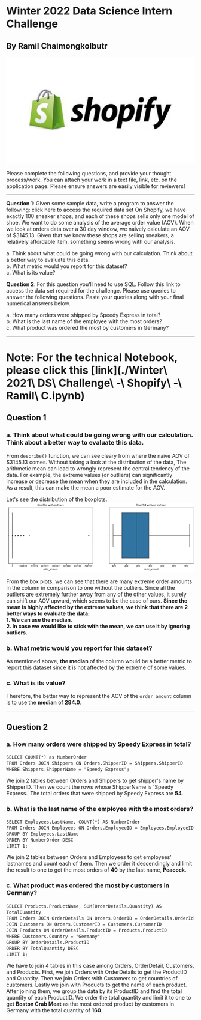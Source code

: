 # Winter 2022 Data Science Intern Challenge 
## By Ramil Chaimongkolbutr

![Shopifylogo](./images/shopify_logo.jpg)

Please complete the following questions, and provide your thought process/work. You can attach your work in a text file, link, etc. on the application page. Please ensure answers are easily visible for reviewers!

***

**Question 1**: Given some sample data, write a program to answer the following: click here to access the required data set
On Shopify, we have exactly 100 sneaker shops, and each of these shops sells only one model of shoe. We want to do some analysis of the average order value (AOV). When we look at orders data over a 30 day window, we naively calculate an AOV of $3145.13. Given that we know these shops are selling sneakers, a relatively affordable item, something seems wrong with our analysis.  

a. Think about what could be going wrong with our calculation. Think about a better way to evaluate this data.  
b. What metric would you report for this dataset?  
c. What is its value?

**Question 2**: For this question you’ll need to use SQL. Follow this link to access the data set required for the challenge. Please use queries to answer the following questions. Paste your queries along with your final numerical answers below.

a. How many orders were shipped by Speedy Express in total?  
b. What is the last name of the employee with the most orders?  
c. What product was ordered the most by customers in Germany?  

***

# Note: For the technical Notebook, please click this [link](./Winter\ 2021\ DS\ Challenge\ -\ Shopify\ -\ Ramil\ C.ipynb)

## Question 1
### a. Think about what could be going wrong with our calculation. Think about a better way to evaluate this data.
From `describe()` function, we can see cleary from where the naive AOV of $3145.13 comes. Without taking a look at the distribution of the data, The arithmetic mean can lead to wrongly represent the central tendency of the data. For example, the extreme values (or outliers) can significantly increase or decrease the mean when they are included in the calculation. As a result, this can make the mean a poor estimate for the AOV.

Let's see the distribution of the boxplots.
![boxplots](./images/boxplots.png)

From the box plots, we can see that there are many extreme order amounts in the column in comparison to one without the outliers. Since all the outliers are extremely further away from any of the other values, it surely can shift our AOV upward, which seems to be the case of ours. **Since the mean is highly affected by the extreme values, we think that there are 2 better ways to evaluate the data:**  
**1. We can use the median**.  
**2. In case we would like to stick with the mean, we can use it by ignoring outliers**.  

### b. What metric would you report for this dataset?
As mentioned above, **the median** of the column would be a better metric to report this dataset since it is not affected by the extreme of some values. 

### c. What is its value?
Therefore, the better way to represent the AOV of the `order_amount` column is to use the **median** of **284.0**. 

***

## Question 2
### a. How many orders were shipped by Speedy Express in total?
```
SELECT COUNT(*) as NumberOrder
FROM Orders JOIN Shippers ON Orders.ShipperID = Shippers.ShipperID
WHERE Shippers.ShipperName = "Speedy Express";
```
We join 2 tables between Orders and Shippers to get shipper's name by ShipperID. Then we count the rows whose ShipperName is 'Speedy Express.' The total orders that were shipped by Speedy Express are **54**.

### b. What is the last name of the employee with the most orders?
```
SELECT Employees.LastName, COUNT(*) AS NumberOrder 
FROM Orders JOIN Employees ON Orders.EmployeeID = Employees.EmployeeID
GROUP BY Employees.LastName 
ORDER BY NumberOrder DESC
LIMIT 1;
```
We join 2 tables between Orders and Employees to get employees' lastnames and count each of them. Then we order it descendingly and limit the result to one to get the most orders of **40** by the last name, **Peacock**.

### c. What product was ordered the most by customers in Germany?
```
SELECT Products.ProductName, SUM(OrderDetails.Quantity) AS TotalQuantity
FROM Orders JOIN OrderDetails ON Orders.OrderID = OrderDetails.OrderId
JOIN Customers ON Orders.CustomerID = Customers.CustomerID
JOIN Products ON OrderDetails.ProductID = Products.ProductID
WHERE Customers.Country = "Germany"
GROUP BY OrderDetails.ProductID
ORDER BY TotalQuantity DESC
LIMIT 1;
```
We have to join 4 tables in this case among Orders, OrderDetail, Customers, and Products. First, we join Orders with OrderDetails to get the ProductID and Quantity. Then we join Orders with Customers to get countries of customers. Lastly we join with Products to get the name of each product. After joining them, we group the data by its ProductID and find the total quantity of each ProductID. We order the total quantity and limit it to one to get **Boston Crab Meat** as the most ordered product by customers in Germany with the total quantity of **160**.

